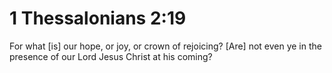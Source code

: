 # 1 Thessalonians 2:19

For what [is] our hope, or joy, or crown of rejoicing? [Are] not even ye in the presence of our Lord Jesus Christ at his coming?